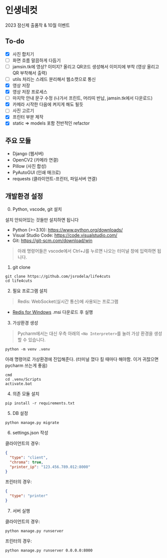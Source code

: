 # 인생네컷
2023 잠신제 출품작 & 10월 이벤트

## To-do
- [X] 사진 합치기
- [ ] 화면 흐름 말끔하게 다듬기
- [ ] jamsin.tk에 영상? 이미지? 올리고 QR코드 생성해서 이미지에 부착 (영상 올리고 QR 부착해서 출력)
- [ ] utils 처리는 스레드 분리해서 웹소캣으로 통신
- [X] 영상 저장
- [X] 영상 저장 프로세스
- [ ] 마지막 안내 문구 수정 (나가서 프린트, 머리띠 반납, jamsin.tk에서 다운로드)
- [X] 카메라 시작한 다음에 켜지게 해도 될듯
- [ ] 사진 고르기
- [X] 프린터 부분 제작
- [X] static => models 포함 전반적인 refactor

## 주요 모듈
- Django (웹서버)
- OpenCV2 (카메라 연결)
- Pillow (사진 합성)
- PyAutoGUI (인쇄 매크로)
- requests (클라이언트-프린터, 파일서버 연결)

## 개발환경 설정

0. Python, vscode, git 설치

설치 안되어있는 것들만 설치하면 됩니다
* Python (>=3.10): https://www.python.org/downloads/
* Visual Studio Code: https://code.visualstudio.com/
* Git: https://git-scm.com/download/win

> 아래 명령어들은 vscode에서 Ctrl+J를 누르면 나오는 터미널 창에 입력하면 됩니다.

1. git clone
```commandline
git clone https://github.com/jsrodela/life4cuts
cd life4cuts
```

2. 필요 프로그램 설치
> Redis: WebSocket(실시간 통신)에 사용되는 프로그램

[//]: # (> CrhromDriver: Chrome의 기반이 되는 Chromium의 드라이버)

* [Redis for Windows](https://github.com/tporadowski/redis/releases) .msi 다운로드 후 실행

[//]: # (* [ChromeDriver]&#40;https://sites.google.com/chromium.org/driver/downloads&#41; zip 압축 해제하여 chromedriver.exe 파일을 프로젝트 폴더에 넣기)

3. 가상환경 생성
> Pycharm에서는 대신 우측 아래의 `<No Interpreter>`를 눌러 가상 환경을 생성할 수 있습니다.
```commandline
python -m venv .venv
```

아래 명령어로 가상환경에 진입해준다. (터미널 껐다 킬 때마다 해야함. 이거 귀찮으면 pycharm 쓰는게 좋음)
```commandline
cmd
cd .venv/Scripts
activate.bat
```

4. 의존 모듈 설치
```commandline
pip install -r requirements.txt
```

5. DB 설정
```commandline
python manage.py migrate
```

6. settings.json 작성

클라이언트의 경우:
```json
{
  "type": "client",
  "chroma": true,
  "printer_ip": "123.456.789.012:8000"
}
```

프린터의 경우:
```json
{
  "type": "printer"
}
```

7. 서버 실행

클라이언트의 경우:
```commandline
python manage.py runserver
```

프린터의 경우:
```commandline
python manage.py runserver 0.0.0.0:8000
```
